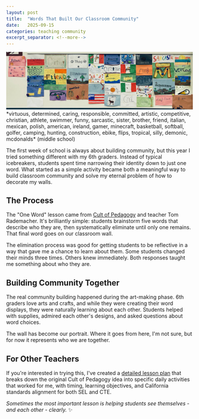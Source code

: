 ```yaml
---
layout: post
title:  "Words That Built Our Classroom Community"
date:   2025-09-15
categories: teaching community
excerpt_separator: <!--more-->
---
```


<img src="/docs/assets/images/one-word-wall-2025.jpeg">
*virtuous, determined, caring, responsible, committed, artistic, competitive, christian, athlete, swimmer, funny, sarcastic, sister, brother, friend, italian, mexican, polish, american, ireland, gamer, minecraft, basketball, softball, golfer, camping, hunting, construction, ebike, flips, tropical, silly, demonic, mcdonalds* (middle school)

The first week of school is always about building community, but this year I tried something different with my 6th graders. Instead of typical icebreakers, students spent time narrowing their identity down to just one word. What started as a simple activity became both a meaningful way to build classroom community and solve my eternal problem of how to decorate my walls.

<!--more-->

## The Process

The "One Word" lesson came from [Cult of Pedagogy](https://www.cultofpedagogy.com/classroom-decor-one-word/) and teacher Tom Rademacher. It's brilliantly simple: students brainstorm five words that describe who they are, then systematically eliminate until only one remains. That final word goes on our classroom wall.

The elimination process was good for getting students to be reflective in a way that gave me a chance to learn about them. Some students changed their minds three times. Others knew immediately. Both responses taught me something about who they are.

## Building Community Together

The real community building happened during the art-making phase. 6th graders love arts and crafts, and while they were creating their word displays, they were naturally learning about each other. Students helped with supplies, admired each other's designs, and asked questions about word choices.

The wall has become our portrait. Where it goes from here, I'm not sure, but for now it represents who we are together.

## For Other Teachers

If you're interested in trying this, I've created a [detailed lesson plan](link-to-lesson-plan) that breaks down the original Cult of Pedagogy idea into specific daily activities that worked for me, with timing, learning objectives, and California standards alignment for both SEL and CTE.

*Sometimes the most important lesson is helping students see themselves - and each other - clearly.* ✨